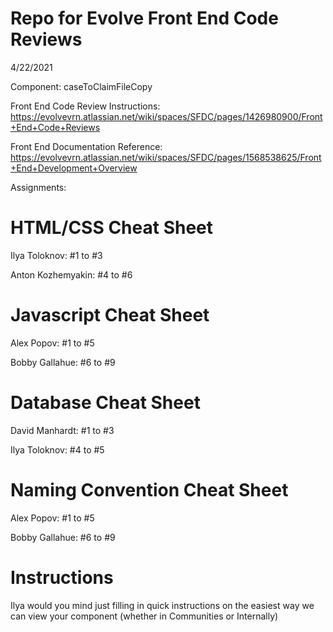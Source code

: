 # Repo for Evolve Front End Code Reviews
4/22/2021

Component: caseToClaimFileCopy

Front End Code Review Instructions: https://evolvevrn.atlassian.net/wiki/spaces/SFDC/pages/1426980900/Front+End+Code+Reviews

Front End Documentation Reference: https://evolvevrn.atlassian.net/wiki/spaces/SFDC/pages/1568538625/Front+End+Development+Overview

Assignments:
# HTML/CSS Cheat Sheet
Ilya Toloknov: #1 to #3

Anton Kozhemyakin: #4 to #6

# Javascript Cheat Sheet

Alex Popov: #1 to #5

Bobby Gallahue: #6 to #9

# Database Cheat Sheet

David Manhardt: #1 to #3

Ilya Toloknov: #4 to #5

# Naming Convention Cheat Sheet

Alex Popov: #1 to #5

Bobby Gallahue: #6 to #9


# Instructions
Ilya would you mind just filling in quick instructions on the easiest way we can view your component (whether in Communities or Internally)
